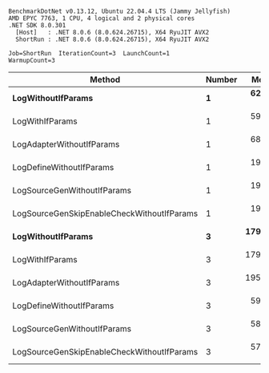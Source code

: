 ```

BenchmarkDotNet v0.13.12, Ubuntu 22.04.4 LTS (Jammy Jellyfish)
AMD EPYC 7763, 1 CPU, 4 logical and 2 physical cores
.NET SDK 8.0.301
  [Host]   : .NET 8.0.6 (8.0.624.26715), X64 RyuJIT AVX2
  ShortRun : .NET 8.0.6 (8.0.624.26715), X64 RyuJIT AVX2

Job=ShortRun  IterationCount=3  LaunchCount=1  
WarmupCount=3  

```
| Method                                     | Number | Mean      | Error     | StdDev   | Min       | Max       | Gen0   | Allocated |
|------------------------------------------- |------- |----------:|----------:|---------:|----------:|----------:|-------:|----------:|
| **LogWithoutIfParams**                         | **1**      |  **62.83 ns** |  **1.189 ns** | **0.065 ns** |  **62.75 ns** |  **62.87 ns** | **0.0010** |      **88 B** |
| LogWithIfParams                            | 1      |  59.98 ns | 35.216 ns | 1.930 ns |  58.77 ns |  62.21 ns | 0.0010 |      88 B |
| LogAdapterWithoutIfParams                  | 1      |  68.95 ns |  4.384 ns | 0.240 ns |  68.73 ns |  69.20 ns | 0.0010 |      88 B |
| LogDefineWithoutIfParams                   | 1      |  19.98 ns |  1.842 ns | 0.101 ns |  19.89 ns |  20.09 ns |      - |         - |
| LogSourceGenWithoutIfParams                | 1      |  19.92 ns |  0.110 ns | 0.006 ns |  19.92 ns |  19.93 ns |      - |         - |
| LogSourceGenSkipEnableCheckWithoutIfParams | 1      |  19.17 ns |  0.657 ns | 0.036 ns |  19.14 ns |  19.21 ns |      - |         - |
| **LogWithoutIfParams**                         | **3**      | **179.24 ns** | **27.884 ns** | **1.528 ns** | **178.11 ns** | **180.98 ns** | **0.0031** |     **264 B** |
| LogWithIfParams                            | 3      | 179.85 ns | 18.768 ns | 1.029 ns | 178.67 ns | 180.58 ns | 0.0031 |     264 B |
| LogAdapterWithoutIfParams                  | 3      | 195.25 ns |  7.863 ns | 0.431 ns | 194.76 ns | 195.57 ns | 0.0031 |     264 B |
| LogDefineWithoutIfParams                   | 3      |  59.03 ns |  0.632 ns | 0.035 ns |  59.01 ns |  59.07 ns |      - |         - |
| LogSourceGenWithoutIfParams                | 3      |  58.21 ns |  0.460 ns | 0.025 ns |  58.18 ns |  58.23 ns |      - |         - |
| LogSourceGenSkipEnableCheckWithoutIfParams | 3      |  57.84 ns |  1.023 ns | 0.056 ns |  57.80 ns |  57.90 ns |      - |         - |

